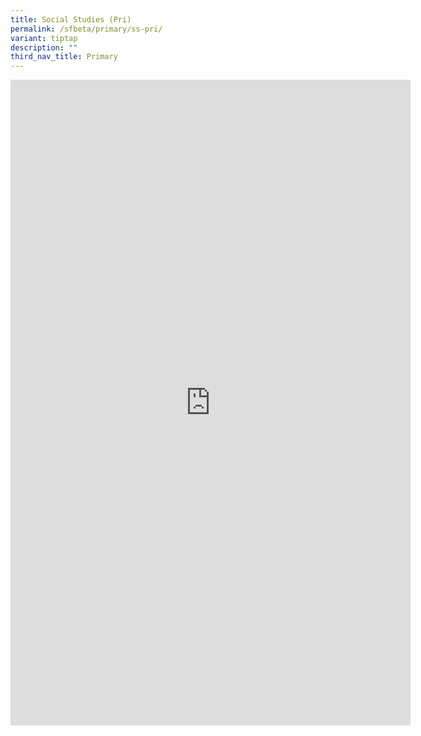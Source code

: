 ```yaml
---
title: Social Studies (Pri)
permalink: /sfbeta/primary/ss-pri/
variant: tiptap
description: ""
third_nav_title: Primary
---
```

<div class="iframe-wrapper"><iframe height="1033" width="640" allowfullscreen="true" frameborder="0" src="https://docs.google.com/forms/d/e/1FAIpQLSdWHjeAUmKSiZLcw6-VxXGG7hzGFaugAxuYiBtuPHDji2KIjQ/viewform?embedded=true"></iframe></div><p></p>
